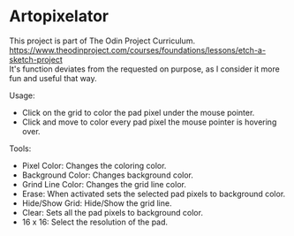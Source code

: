 # Artopixelator

This project is part of The Odin Project Curriculum.  
https://www.theodinproject.com/courses/foundations/lessons/etch-a-sketch-project  
It's function deviates from the requested on purpose, as I consider it more fun and useful that way.  

Usage:
* Click on the grid to color the pad pixel under the mouse pointer.
* Click and move to color every pad pixel the mouse pointer is hovering over.

Tools:
* Pixel Color: Changes the coloring color.
* Background Color: Changes background color.
* Grind Line Color: Changes the grid line color.
* Erase: When activated sets the selected pad pixels to background color.
* Hide/Show Grid: Hide/Show the grid line.
* Clear: Sets all the pad pixels to background color.
* 16 x 16: Select the resolution of the pad.
